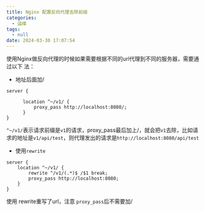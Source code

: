 ```yaml
---
title: Nginx 配置反向代理去除前缀
categories:
  - 运维
tags:
  - null
date: 2024-03-30 17:07:54
---
```


使用Nginx做反向代理的时候如果需要根据不同的url代理到不同的服务器，需要通过以下
法：

- 地址后面加/


```
server {

      location ^~/v1/ {
          proxy_pass http://localhost:8080/;
      }
}
```

`^~/v1/`表示请求前缀是`v1`的请求，proxy_pass最后加上/，就会把`v1`去除，比如请求的地址是`v1/api/test`，则代理发出的请求是`http://localhost:8080/api/test`

- 使用`rewrite`


```
server {
    location ^~/v1/ {
        rewrite ^/v1/(.*)$ /$1 break;
        proxy_pass http://localhost:8080;
    }
}
```

使用 rewrite重写了url，注意 `proxy_pass`后不需要加/

